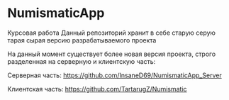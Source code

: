 # NumismaticApp
Курсовая работа
Данный репозиторий хранит в себе старую серую тарая сырая версию разрабатываемого проекта


На данный момент существует более новая версия проекта,  строго разделенная на серверную и клиентскую часть:

Серверная часть:
       https://github.com/InsaneD69/NumismaticApp_Server
       
       
Клиентская часть:
       https://github.com/TartarugZ/Numismatic
